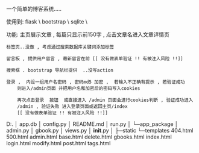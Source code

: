 一个简单的博客系统.....

使用到:
	flask \ bootstrap \ sqlite \

功能:
	主页展示文章 , 每篇只显示前150字 , 点击文章名进入文章详情页

	标签页..没做 , 考虑通过搜索数据库关键词添加标签

	留言板 , 提供用户留言 , 最新留言在前 [[ 没有做表单验证 !! 有被注入风险 !!]]

	搜索框 . bootstrap 导航栏提供  ..没写action

	登录 ,  内设一组用户名密码 , 密码md5 加密 ,  若输入不正确有提示 , 若验证成功
		则进入/admin页面 并把用户名和加密后的密码写入cookies 

		再次点击登录  按钮  或直接进入 /admin 页面会进行cookies判断 , 验证成功进入
		/admin , 验证失败 进入登录页面或返回主页/index
		[[ 没有做表单验证 !! 有被注入风险 !!]]

D:.
│  app.db
│  config.py
│  README.md
│  run.py
│
└─app_package
	│  admin.py
	│  gbook.py
	│  views.py
	│  __init__.py
	│
	├─static
	└─templates
			404.html
			500.html
			admin.html
			base.html
			delete.html
			gbooks.html
			index.html
			login.html
			modify.html
			post.html
			tags.html